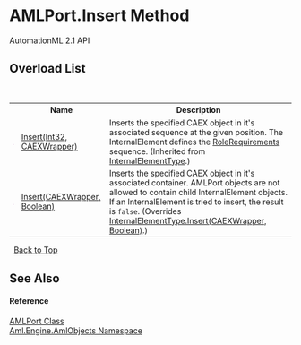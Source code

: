 # AMLPort.Insert Method 
AutomationML 2.1 API 


## Overload List
&nbsp;<table><tr><th></th><th>Name</th><th>Description</th></tr><tr><td>![Public method](media/pubmethod.gif "Public method")</td><td><a href="M_Aml_Engine_CAEX_InternalElementType_Insert_1">Insert(Int32, CAEXWrapper)</a></td><td>
Inserts the specified CAEX object in it's associated sequence at the given position. The InternalElement defines the <a href="P_Aml_Engine_CAEX_InternalElementType_RoleRequirements">RoleRequirements</a> sequence.
 (Inherited from <a href="T_Aml_Engine_CAEX_InternalElementType">InternalElementType</a>.)</td></tr><tr><td>![Public method](media/pubmethod.gif "Public method")</td><td><a href="M_Aml_Engine_AmlObjects_AMLPort_Insert">Insert(CAEXWrapper, Boolean)</a></td><td>
Inserts the specified CAEX object in it's associated container. AMLPort objects are not allowed to contain child InternalElement objects. If an InternalElement is tried to insert, the result is `false`.
 (Overrides <a href="M_Aml_Engine_CAEX_InternalElementType_Insert">InternalElementType.Insert(CAEXWrapper, Boolean)</a>.)</td></tr></table>&nbsp;
<a href="#amlport.insert-method">Back to Top</a>

## See Also


#### Reference
<a href="T_Aml_Engine_AmlObjects_AMLPort">AMLPort Class</a><br /><a href="N_Aml_Engine_AmlObjects">Aml.Engine.AmlObjects Namespace</a><br />